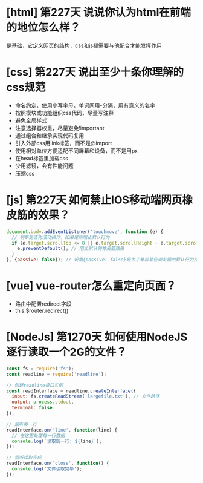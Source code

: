 # [html] 第227天 说说你认为html在前端的地位怎么样？

是基础，它定义网页的结构，css和js都需要与他配合才能发挥作用

# [css] 第227天 说出至少十条你理解的css规范

- 命名约定，使用小写字母，单词间用-分隔，用有意义的名字
- 按照模块或功能组织css代码，尽量写注释
- 避免全局样式
- 注意选择器权重，尽量避免!important
- 通过组合和继承实现代码复用
- 引入外部css用link标签，而不是@import
- 使用相对单位方便适配不同屏幕和设备，而不是用px
- 在head标签里加载css
- 少用滤镜，会有性能问题
- 压缩css

# [js] 第227天 如何禁止IOS移动端网页橡皮筋的效果？

```javascript
document.body.addEventListener('touchmove', function (e) {
  // 判断是否为滚动操作，如果是则阻止默认行为
  if (e.target.scrollTop <= 0 || e.target.scrollHeight - e.target.scrollTop <= e.target.clientHeight) {
    e.preventDefault(); // 阻止默认的橡皮筋效果
  }
}, {passive: false}); // 设置{passive: false}是为了兼容某些浏览器的默认行为控制
```

# [vue] vue-router怎么重定向页面？

- 路由中配置redirect字段
- this.$router.redirect()

# [NodeJs] 第1270天 如何使用NodeJS逐行读取一个2G的文件？

```javascript
const fs = require('fs');
const readline = require('readline');

// 创建readline接口实例
const readInterface = readline.createInterface({
  input: fs.createReadStream('largefile.txt'), // 文件路径
  output: process.stdout,
  terminal: false
});

// 监听每一行
readInterface.on('line', function(line) {
  // 在这里处理每一行数据
  console.log(`读取到一行: ${line}`);
});

// 监听读取完成
readInterface.on('close', function() {
  console.log('文件读取完毕');
});

```
